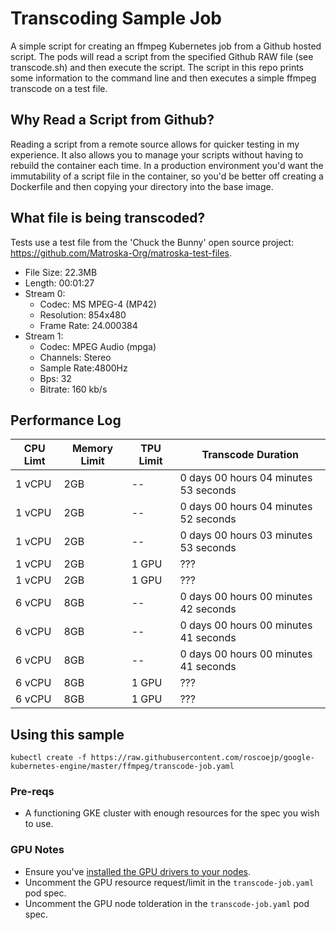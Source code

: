 # Transcoding Sample Job

A simple script for creating an ffmpeg Kubernetes job from a Github hosted script. The pods will read a script from the specified Github RAW file (see transcode.sh) and then execute the script. The script in this repo prints some information to the command line and then executes a simple ffmpeg transcode on a test file.

## Why Read a Script from Github?

Reading a script from a remote source allows for quicker testing in my experience. It also allows you to manage your scripts without having to rebuild the container each time. In a production environment you'd want the immutability of a script file in the container, so you'd be better off creating a Dockerfile and then copying your directory into the base image.

## What file is being transcoded?

Tests use a test file from the 'Chuck the Bunny' open source project: https://github.com/Matroska-Org/matroska-test-files.
- File Size:  22.3MB
- Length:     00:01:27
- Stream 0:
  - Codec:      MS MPEG-4 (MP42)
  - Resolution: 854x480
  - Frame Rate: 24.000384
- Stream 1:
  - Codec:      MPEG Audio (mpga)
  - Channels:   Stereo
  - Sample Rate:4800Hz
  - Bps:        32
  - Bitrate:    160 kb/s
    
## Performance Log
| CPU Limt | Memory Limit | TPU Limit | Transcode Duration |
| --- | --- | --- | --- |
| 1 vCPU | 2GB | -- | 0 days 00 hours 04 minutes 53 seconds |
| 1 vCPU | 2GB | -- | 0 days 00 hours 04 minutes 52 seconds |
| 1 vCPU | 2GB | -- | 0 days 00 hours 03 minutes 53 seconds |
| 1 vCPU | 2GB | 1 GPU | ??? |
| 1 vCPU | 2GB | 1 GPU | ??? |
| 6 vCPU | 8GB | -- | 0 days 00 hours 00 minutes 42 seconds |
| 6 vCPU | 8GB | -- | 0 days 00 hours 00 minutes 41 seconds |
| 6 vCPU | 8GB | -- | 0 days 00 hours 00 minutes 41 seconds |
| 6 vCPU | 8GB | 1 GPU | ??? |
| 6 vCPU | 8GB | 1 GPU | ??? |

## Using this sample

`kubectl create -f https://raw.githubusercontent.com/roscoejp/google-kubernetes-engine/master/ffmpeg/transcode-job.yaml`

### Pre-reqs

- A functioning GKE cluster with enough resources for the spec you wish to use.

### GPU Notes

- Ensure you've [installed the GPU drivers to your nodes](https://cloud.google.com/kubernetes-engine/docs/how-to/gpus#installing_drivers).
- Uncomment the GPU resource request/limit in the `transcode-job.yaml` pod spec.
- Uncomment the GPU node tolderation in the `transcode-job.yaml` pod spec.
